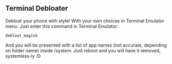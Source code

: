 ## Terminal Debloater

Debloat your phone with style!
With your own choices in Terminal Emulator menu.
Just enter this command in Terminal Emulator:

	debloat_magisk
	
And you will be presented with a list of app names (not accurate, depending on folder name) inside /system.
Just reboot and you will have it removed, systemless-ly :D
